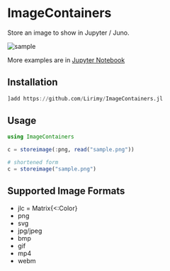 # ImageContainers

Store an image to show in Jupyter / Juno.

![sample](https://user-images.githubusercontent.com/31124605/73450248-5d790380-43a8-11ea-8f6a-d321accd809e.png)

More examples are in [Jupyter Notebook](example/example.ipynb)


## Installation

```julia
]add https://github.com/Lirimy/ImageContainers.jl
```

## Usage

```julia
using ImageContainers

c = storeimage(:png, read("sample.png"))

# shortened form
c = storeimage("sample.png")
```

## Supported Image Formats


- jlc = Matrix{<:Color}
- png
- svg
- jpg/jpeg
- bmp
- gif
- mp4
- webm

